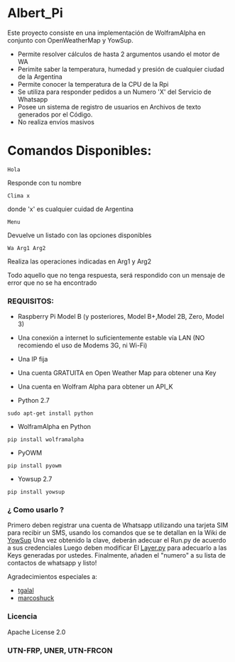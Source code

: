 # Albert_Pi

Este proyecto consiste en una implementación de WolframAlpha en conjunto con OpenWeatherMap y YowSup.

* Permite resolver cálculos de hasta 2 argumentos usando el motor de WA
* Perimite saber la temperatura, humedad y presión de cualquier ciudad de la Argentina
* Permite conocer la temperatura de la CPU de la Rpi
* Se utiliza para responder pedidos a un Numero 'X' del Servicio de Whatsapp
* Posee un sistema de registro de usuarios en Archivos de texto generados por el Código.
* No realiza envíos masivos

# Comandos Disponibles:

```
Hola
```
Responde con tu nombre
```
Clima x
```
donde 'x' es cualquier cuidad de Argentina
```
Menu
```
Devuelve un listado con las opciones disponibles
```
Wa Arg1 Arg2
```
Realiza las operaciones indicadas en Arg1 y Arg2

Todo aquello que no tenga respuesta, será respondido con un mensaje de error que no se ha encontrado


### REQUISITOS:
- Raspberry Pi Model B (y posteriores, Model B+,Model 2B, Zero, Model 3)
- Una conexión a internet lo suficientemente estable vía LAN (NO recomiendo el uso de Modems 3G, ni Wi-Fi)
- Una IP fija
- Una cuenta GRATUITA en Open Weather Map para obtener una Key
- Una cuenta en Wolfram Alpha para obtener un API_K
 

- Python 2.7 
```
sudo apt-get install python
```
- WolframAlpha en Python
```
pip install wolframalpha
```
- PyOWM
```
pip install pyowm
```
- Yowsup 2.7
```
pip install yowsup
```

### ¿ Como usarlo ? 

Primero deben registrar una cuenta de Whatsapp utilizando una tarjeta SIM para recibir un SMS, usando los comandos que se te detallan en la Wiki de [YowSup](https://github.com/tgalal/yowsup)
Una vez obtenido la clave, deberán adecuar el Run.py de acuerdo a sus credenciales
Luego deben modificar El [Layer.py](https://github.com/juanchip/Albert_Pi/blob/master/layer.py) para adecuarlo a las Keys generadas
por ustedes.
Finalmente, añaden el "numero" a su lista de contactos de whatsapp y listo!

Agradecimientos especiales a:
* [tgalal](https://github.com/tgalal) 
* [marcoshuck](https://github.com/marcoshuck)

### Licencia

Apache License 2.0

### UTN-FRP, UNER, UTN-FRCON

